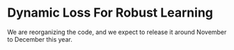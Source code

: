 # Dynamic Loss For Robust Learning

We are reorganizing the code, and we expect to release it around November to December this year.

